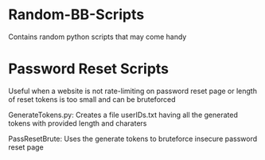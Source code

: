 # Random-BB-Scripts
Contains random python scripts that may come handy

# Password Reset Scripts
Useful when a website is not rate-limiting on password reset page or length of reset tokens is too small and can be bruteforced

GenerateTokens.py: Creates a file userIDs.txt having all the generated tokens with provided length and charaters

PassResetBrute: Uses the generate tokens to bruteforce insecure password reset page

